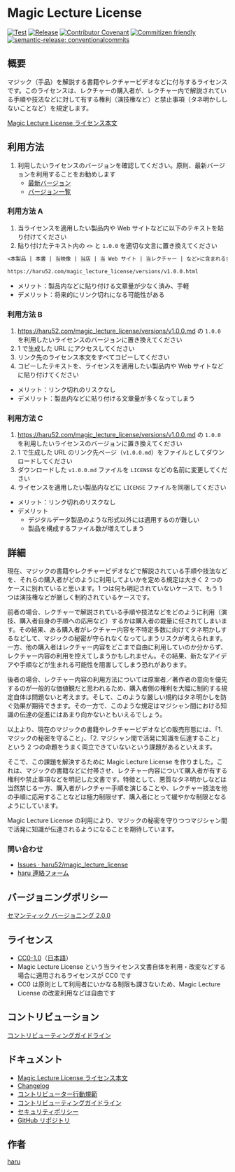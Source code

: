 # Magic Lecture License

[![Test](https://github.com/haru52/magic_lecture_license/actions/workflows/test.yml/badge.svg)](https://github.com/haru52/magic_lecture_license/actions/workflows/test.yml)
[![Release](https://github.com/haru52/magic_lecture_license/actions/workflows/release.yml/badge.svg)](https://github.com/haru52/magic_lecture_license/actions/workflows/release.yml)
[![Contributor Covenant](https://img.shields.io/badge/Contributor%20Covenant-2.0-4baaaa.svg)](https://haru52.github.io/magic_lecture_license/CODE_OF_CONDUCT.html)
[![Commitizen friendly](https://img.shields.io/badge/commitizen-friendly-brightgreen.svg)](https://commitizen.github.io/cz-cli/)
[![semantic-release: conventionalcommits](https://img.shields.io/badge/semantic--release-conventionalcommits-e10079?logo=semantic-release)](https://github.com/semantic-release/semantic-release)

## 概要

マジック（手品）を解説する書籍やレクチャービデオなどに付与するライセンスです。このライセンスは、レクチャーの購入者が、レクチャー内で解説されている手順や技法などに対して有する権利（演技権など）と禁止事項（タネ明かししないことなど）を規定します。

[Magic Lecture License ライセンス本文](https://haru52.github.io/magic_lecture_license/versions/)

## 利用方法

1. 利用したいライセンスのバージョンを確認してください。原則、最新バージョンを利用することをお勧めします
   - [最新バージョン](https://github.com/haru52/magic_lecture_license/releases/latest)
   - [バージョン一覧](https://github.com/haru52/magic_lecture_license/releases)

### 利用方法 A

<!-- textlint-disable prh -->
1. 当ライセンスを適用したい製品内や Web サイトなどに以下のテキストを貼り付けてください
2. 貼り付けたテキスト内の `<>` と `1.0.0` を適切な文言に置き換えてください
<!-- textlint-enable prh -->

```txt
<本製品 | 本書 | 当映像 | 当店 | 当 Web サイト | 当レクチャー | など>に含まれる全てのコンテンツは、次の Magic Lecture License v1.0.0 の下でのみ利用可能です。

https://haru52.com/magic_lecture_license/versions/v1.0.0.html
```

- メリット：製品内などに貼り付ける文章量が少なく済み、手軽
- デメリット：将来的にリンク切れになる可能性がある

### 利用方法 B

1. <https://haru52.com/magic_lecture_license/versions/v1.0.0.md> の `1.0.0` を利用したいライセンスのバージョンに置き換えてください
2. 1 で生成した URL にアクセスしてください
3. リンク先のライセンス本文をすべてコピーしてください
4. コピーしたテキストを、ライセンスを適用したい製品内や Web サイトなどに貼り付けてください

- メリット：リンク切れのリスクなし
- デメリット：製品内などに貼り付ける文章量が多くなってしまう

### 利用方法 C

1. <https://haru52.com/magic_lecture_license/versions/v1.0.0.md> の `1.0.0` を利用したいライセンスのバージョンに置き換えてください
2. 1 で生成した URL のリンク先ページ（`v1.0.0.md`）をファイルとしてダウンロードしてください
3. ダウンロードした `v1.0.0.md` ファイルを `LICENSE` などの名前に変更してください
4. ライセンスを適用したい製品内などに `LICENSE` ファイルを同梱してください

- メリット：リンク切れのリスクなし
- デメリット
  - デジタルデータ製品のような形式以外には適用するのが難しい
  - 製品を構成するファイル数が増えてしまう

## 詳細

現在、マジックの書籍やレクチャービデオなどで解説されている手順や技法などを、それらの購入者がどのように利用してよいかを定める規定は大きく 2 つのケースに別れていると思います。1 つは何も明記されていないケースで、もう 1 つは演技権などが厳しく制約されているケースです。

前者の場合、レクチャーで解説されている手順や技法などをどのように利用（演技、購入者自身の手順への応用など）するかは購入者の裁量に任されてしまいます。その結果、ある購入者がレクチャー内容を不特定多数に向けてタネ明かしするなどして、マジックの秘密が守られなくなってしまうリスクが考えられます。一方、他の購入者はレクチャー内容をどこまで自由に利用していのか分からず、レクチャー内容の利用を控えてしまうかもしれません。その結果、新たなアイデアや手順などが生まれる可能性を阻害してしまう恐れがあります。

後者の場合、レクチャー内容の利用方法については原案者／著作者の意向を優先するのが一般的な価値観だと思われるため、購入者側の権利を大幅に制約する規定自体は問題ないと考えます。そして、このような厳しい規約はタネ明かしを防ぐ効果が期待できます。その一方で、このような規定はマジシャン間における知識の伝達の促進にはあまり向かないともいえるでしょう。

<!-- textlint-disable japanese/sentence-length -->
以上より、現在のマジックの書籍やレクチャービデオなどの販売形態には、「1. マジックの秘密を守ること」、「2. マジシャン間で活発に知識を伝達すること」という 2 つの命題をうまく両立できていないという課題があるといえます。
<!-- textlint-disable japanese/sentence-length -->

そこで、この課題を解決するために Magic Lecture License を作りました。これは、マジックの書籍などに付帯させ、レクチャー内容について購入者が有する権利や禁止事項などを明記した文書です。特徴として、悪質なタネ明かしなどは当然禁じる一方、購入者がレクチャー手順を演じることや、レクチャー技法を他の手順に応用することなどは極力制限せず、購入者にとって緩やかな制限となるようにしています。

Magic Lecture License の利用により、マジックの秘密を守りつつマジシャン間で活発に知識が伝達されるようになることを期待しています。

### 問い合わせ

- [Issues · haru52/magic_lecture_license](https://github.com/haru52/magic_lecture_license/issues)
- [haru 連絡フォーム](https://docs.google.com/forms/d/e/1FAIpQLSddUF5PDhRpYPZ8VGVZClTBQCo-SQb4QzszOZanmWjUnH_stw/viewform?usp=sf_link)

## バージョニングポリシー

[セマンティック バージョニング 2.0.0](https://semver.org/lang/ja/spec/v2.0.0.html)

## ライセンス

- [CC0-1.0](LICENSE)（[日本語](https://creativecommons.org/publicdomain/zero/1.0/legalcode.ja)）
- Magic Lecture License という当ライセンス文書自体を利用・改変などする場合に適用されるライセンスが CC0 です
- CC0 は原則として利用者にいかなる制限も課さないため、Magic Lecture License の改変利用などは自由です

## コントリビューション

[コントリビューティングガイドライン](https://haru52.github.io/magic_lecture_license/CONTRIBUTING.html)

## ドキュメント

- [Magic Lecture License ライセンス本文](versions)
- [Changelog](docs/CHANGELOG.md)
- [コントリビューター行動規範](docs/CODE_OF_CONDUCT.md)
- [コントリビューティングガイドライン](docs/CONTRIBUTING.md)
- [セキュリティポリシー](docs/SECURITY.md)
- [GitHub リポジトリ](https://github.com/haru52/magic_lecture_license#readme)

## 作者

[haru](https://haru52.com/)
